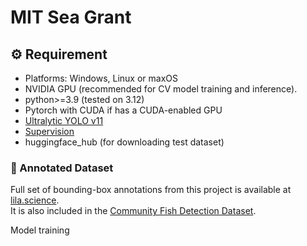 # MIT Sea Grant 


## ⚙️ Requirement
  * Platforms: Windows, Linux or maxOS
  * NVIDIA GPU (recommended for CV model training and inference).
  * python>=3.9 (tested on 3.12)
  * Pytorch with CUDA if has a CUDA-enabled GPU
  * [Ultralytic YOLO v11](https://github.com/ultralytics/ultralytics)
  * [Supervision](https://supervision.roboflow.com/latest/)
  * huggingface_hub (for downloading test dataset)




### 📁 Annotated Dataset
Full set of bounding-box annotations from this project is available at [lila.science](https://lila.science/datasets/mit-sea-grant-river-herring/).      
It is also included in the [Community Fish Detection Dataset](https://lila.science/datasets/community-fish-detection-dataset/).  


Model training







